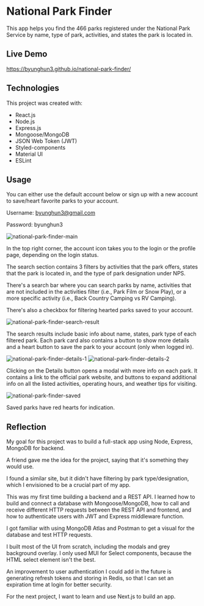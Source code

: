 # National Park Finder

This app helps you find the 466 parks registered under the National Park Service by name, type of park, activities, and states the park is located in. 



## Live Demo

https://byunghun3.github.io/national-park-finder/



## Technologies

This project was created with:

* React.js
* Node.js
* Express.js
* Mongoose/MongoDB
* JSON Web Token (JWT)
* Styled-components
* Material UI
* ESLint



## Usage

You can either use the default account below or sign up with a new account to save/heart favorite parks to your account.

Username: byunghun3@gmail.com

Password: byunghun3

![national-park-finder-main](https://user-images.githubusercontent.com/74752059/166565692-6615c7a1-83b8-4666-8860-a5d7910445ea.png)

In the top right corner, the account icon takes you to the login or the profile page, depending on the login status.

The search section contains 3 filters by activities that the park offers, states that the park is located in, and the type of park designation under NPS. 

There's a search bar where you can search parks by name, activities that are not included in the activities filter (i.e., Park Film or Snow Play), or a more specific activity (i.e., Back Country Camping vs RV Camping).

There's also a checkbox for filtering hearted parks saved to your account. 


![national-park-finder-search-result](https://user-images.githubusercontent.com/74752059/166619239-a4ef59d0-508e-4e73-a2a1-82fd7b4f020e.png)

The search results include basic info about name, states, park type of each filtered park. Each park card also contains a button to show more details and a heart button to save the park to your account (only when logged in).


![national-park-finder-details-1](https://user-images.githubusercontent.com/74752059/166619327-789167fb-2011-4512-8086-aa6fcd27489d.png)
![national-park-finder-details-2](https://user-images.githubusercontent.com/74752059/166619330-efb0d7ef-40ef-4e3a-9d32-3cf9a0f320be.png)

Clicking on the Details button opens a modal with more info on each park. It contains a link to the official park website, and buttons to expand additional info on all the listed activities, operating hours, and weather tips for visiting. 


![national-park-finder-saved](https://user-images.githubusercontent.com/74752059/166619345-7ac5b1ae-0c65-40b7-9672-58cbbd9d7c1a.png)

Saved parks have red hearts for indication.



## Reflection

My goal for this project was to build a full-stack app using Node, Express, MongoDB for backend.

A friend gave me the idea for the project, saying that it's something they would use.

I found a similar site, but it didn't have filtering by park type/designation, which I envisioned to be a crucial part of my app.

This was my first time building a backend and a REST API. I learned how to build and connect a database with Mongoose/MongoDB, how to call and receive different HTTP requests between the REST API and frontend, and how to authenticate users with JWT and Express middleware function.
 
I got familiar with using MongoDB Atlas and Postman to get a visual for the database and test HTTP requests. 
 
I built most of the UI from scratch, including the modals and grey background overlay. I only used MUI for Select components, because the HTML select element isn't the best.

An improvement to user authentication I could add in the future is generating refresh tokens and storing in Redis, so that I can set an expiration time at login for better security.

For the next project, I want to learn and use Next.js to build an app.
